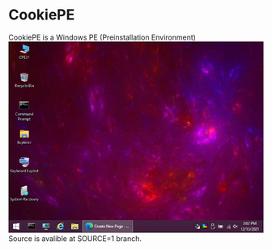 # CookiePE
CookiePE is a Windows PE (Preinstallation Environment)
![](https://github.com/COOKIE-1816/CookiePE/blob/main/Capture.JPG)
Source is avalible at SOURCE=1 branch.
